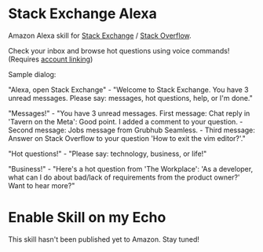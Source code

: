# Stack Exchange Alexa

Amazon Alexa skill for [Stack Exchange](https://stackexchange.com) / [Stack Overflow](https://stackoverflow.com). 

Check your inbox and browse hot questions using voice commands! (Requires [account linking](https://developer.amazon.com/public/solutions/alexa/alexa-skills-kit/docs/linking-an-alexa-user-with-a-user-in-your-system))

Sample dialog:

"Alexa, open Stack Exchange" - "Welcome to Stack Exchange. You have 3 unread messages. Please say: messages, hot questions, help, or I'm done."

"Messages!" - "You have 3 unread messages. First message: Chat reply in 'Tavern on the Meta': Good point. I added a comment to your question. - Second message: Jobs message from Grubhub Seamless. - Third message: Answer on Stack Overflow to your question 
'How to exit the vim editor?'."

"Hot questions!" - "Please say: technology, business, or life!"

"Business!" - "Here's a hot question from 'The Workplace': 'As a developer, what can I do about bad/lack of requirements from the product owner?' Want to hear more?"

# Enable Skill on my Echo

This skill hasn't been published yet to Amazon. Stay tuned!

